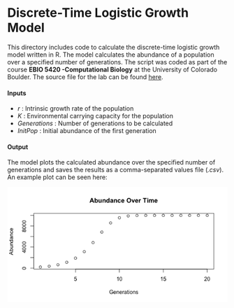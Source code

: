 ﻿# Discrete-Time Logistic Growth Model

This directory includes code to calculate the discrete-time logistic growth model written in R. The model calculates the abundance of a population over a specified number of generations. The script was coded as part of the course **EBIO 5420 -Computational Biology** at the University of Colorado Boulder. The source file for the lab can be found [here](https://github.com/LukasBuecherl/CompBio_on_git/blob/main/Labs/Lab08/Lab08_documentation_and_metadata.md).

#### Inputs
* _r_ : Intrinsic growth rate of the population
* _K_ :  Environmental carrying capacity for the population
* _Generations_ : Number of generations to be calculated
* _InitPop_ : Initial abundance of the first generation

#### Output

The model plots the calculated abundance over the specified number of generations and saves the results as a comma-separated values file (_.csv_). An example plot can be seen here:

![ExamplePlot](https://github.com/LukasBuecherl/CompBioLabsAndHW/blob/main/Labs/Lab08/ExamplePlot.png)




